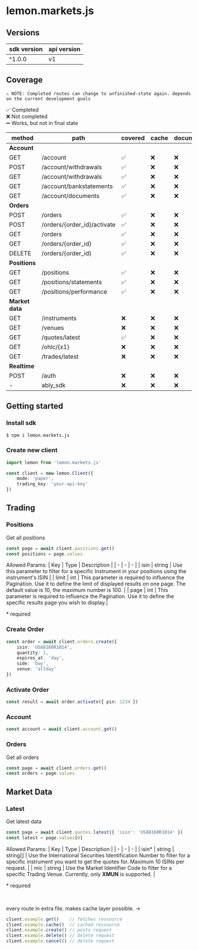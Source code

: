 # lemon.markets.js

## Versions
| sdk version | api version |
| - | - |
| ^1.0.0 | v1 |

## Coverage

`⚠ NOTE: Completed routes can change to unfinished-state again. depends on the current development goals` <br/>

✅ Completed <br/>
❌ Not completed <br/>
➖ Works, but not in final state <br/>

| method | path | covered | cache | documentation |  
| - | - | - | - | - | 
| <b>Account</b> | | | | |
| GET | /account | ✅ | ❌ | ❌ |
| POST | /account/withdrawals | ✅ | ❌ | ❌ |
| GET | /account/withdrawals | ✅ | ❌ | ❌ |
| GET | /account/bankstatements | ✅ | ❌ | ❌ |
| GET | /account/documents | ✅ | ❌ | ❌ |
| <b>Orders</b> | | | | |
| POST | /orders | ✅ | ❌ | ❌ |
| POST | /orders/{order_id}/activate | ✅ | ❌ | ❌ |
| GET | /orders | ✅ | ❌ | ❌ |
| GET | /orders/{order_id} | ✅ | ❌ | ❌ |
| DELETE | /orders/{order_id} | ✅ | ❌ | ❌ |
| <b>Positions</b> | | |
| GET | /positions | ✅ | ❌ | ❌ |
| GET | /positions/statements | ✅ | ❌ | ❌ |
| GET | /positions/performance | ✅ | ❌ | ❌ |
| <b>Market data</b> | | | | |
| GET | /instruments | ❌ | ❌ | ❌ |
| GET | /venues | ❌ | ❌ | ❌ |
| GET | /quotes/latest | ✅ | ❌ | ❌ |
| GET | /ohlc/{x1} | ❌ | ❌ | ❌ |
| GET | /trades/latest | ❌ | ❌ | ❌ |
| <b>Realtime</b> | | | | |
| POST | /auth | ❌ | ❌ | ❌ |
| - | ably_sdk | ❌ |  ❌ | ❌ |

## Getting started

### Install sdk
```sh
$ npm i lemon.markets.js
```

### Create new client
```ts
import lemon from 'lemon.markets.js'

const client = new lemon.Client({
    mode: 'paper',
    trading_key: 'your-api-key'
})
```

## Trading
### Positions
Get all positions
```ts
const page = await client.positions.get()
const positions = page.values
```

Allowed Params:
| Key | Type | Description |
| - | - | - |
| isin | string | Use this parameter to filter for a specific Instrument in your positions using the instrument's ISIN |
| limit | int | This parameter is required to influence the Pagination. Use it to define the limit of displayed results on one page. The default value is 10, the maximum number is 100. |
| page | int | This parameter is required to influence the Pagination. Use it to define the specific results page you wish to display.|

<span color='red'>* required</span>

### Create Order
```ts
const order = await client.orders.create({
    isin: 'US88160R1014',
    quantity: 1,
    expires_at: 'day',
    side: 'buy',
    venue: 'allday'
})
```

### Activate Order
```ts
const result = await order.activate({ pin: 1234 })
```

### Account
```ts
const account = await client.account.get()
```

### Orders
Get all orders
```ts
const page = await client.orders.get()
const orders = page.values
```

## Market Data

### Latest
Get latest data
```ts
const page = await client.quotes.latest({ 'isin': 'US88160R1014' })
const latest = page.values[0]
```

Allowed Params:
| Key | Type | Description |
| - | - | - |
| isin<span color='red'>*</span> | string \| string[] | Use the International Securities Identification Number to filter for a specific instrument you want to get the quotes for. Maximum 10 ISINs per request. |
| mic | string | Use the Market Identifier Code to filter for a specific Trading Venue. Currently, only <b>XMUN</b> is supported. |

<span color='red'>* required</span>

<br/>

every route in extra file. makes cache layer possible. ->
```js
client.example.get()    // fetches ressource
client.example.cache()  // cached ressource
client.example.create() // posts request
client.example.delete() // delete request
client.example.cancel() // delete request
```